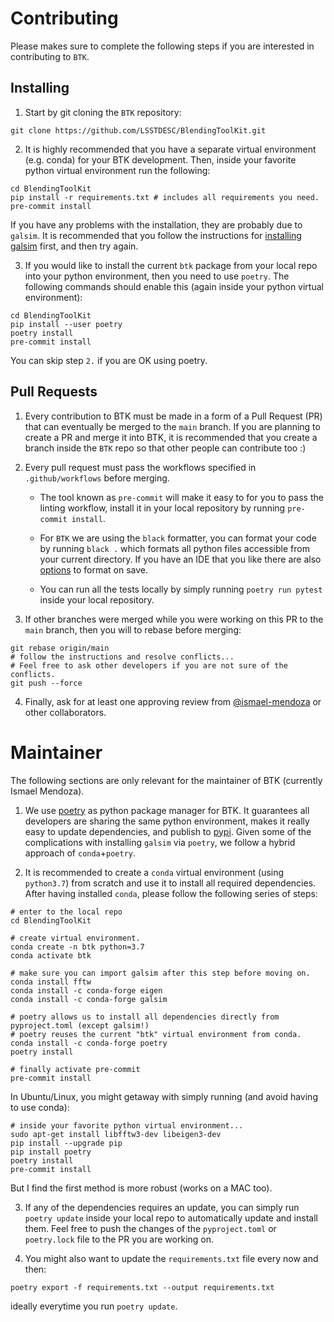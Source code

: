 # Contributing

Please makes sure to complete the following steps if you are interested in contributing to `BTK`.

## Installing

1. Start by git cloning the `BTK` repository:

```
git clone https://github.com/LSSTDESC/BlendingToolKit.git
```

2. It is highly recommended that you have a separate virtual environment (e.g. conda) for your BTK development. Then, inside your favorite python virtual environment run the following:

```
cd BlendingToolKit
pip install -r requirements.txt # includes all requirements you need.
pre-commit install
```

If you have any problems with the installation, they are probably due to `galsim`. It is recommended that you follow the instructions for [installing galsim](https://galsim-developers.github.io/GalSim/_build/html/install.html) first, and then try again.

3. If you would like to install the current `btk` package from your local repo into your python environment, then you need to use `poetry`. The following commands should enable this (again inside your python virtual environment):

```
cd BlendingToolKit
pip install --user poetry
poetry install
pre-commit install
```

You can skip step `2.` if you are OK using poetry.

## Pull Requests

1. Every contribution to BTK must be made in a form of a Pull Request (PR) that can eventually be merged to the `main` branch. If you are planning to create a PR and merge it into BTK, it is recommended that you create a branch inside the `BTK` repo so that other people can contribute too :)

2. Every pull request must pass the workflows specified in `.github/workflows` before merging.

    - The tool known as `pre-commit` will make it easy to for you to pass the linting workflow, install it in your local repository by running `pre-commit install`.

    - For `BTK` we are using the `black` formatter, you can format your code by running `black .` which formats all python files accessible from your current directory. If you have an IDE that you like there are also [options](https://black.readthedocs.io/en/stable/editor_integration.html) to format on save.

    - You can run all the tests locally by simply running `poetry run pytest` inside your local repository.

3. If other branches were merged while you were working on this PR to the `main` branch, then you will to rebase before merging:

```
git rebase origin/main
# follow the instructions and resolve conflicts...
# Feel free to ask other developers if you are not sure of the conflicts.
git push --force
```

4. Finally, ask for at least one approving review from [@ismael-mendoza](https://github.com/ismael-mendoza) or other collaborators.

# Maintainer

The following sections are only relevant for the maintainer of BTK (currently Ismael Mendoza).

1. We use [poetry](https://python-poetry.org) as python package manager for BTK. It guarantees all developers are sharing the same python environment, makes it really easy to update dependencies, and publish to [pypi](https://pypi.org). Given some of the complications with installing `galsim` via `poetry`, we follow a hybrid approach of `conda`+`poetry`.

2. It is recommended to create a `conda` virtual environment (using `python3.7`) from scratch and use it to install all required dependencies. After having installed `conda`, please follow the following series of steps:

```
# enter to the local repo
cd BlendingToolKit

# create virtual environment.
conda create -n btk python=3.7
conda activate btk

# make sure you can import galsim after this step before moving on.
conda install fftw
conda install -c conda-forge eigen
conda install -c conda-forge galsim

# poetry allows us to install all dependencies directly from pyproject.toml (except galsim!)
# poetry reuses the current "btk" virtual environment from conda.
conda install -c conda-forge poetry
poetry install

# finally activate pre-commit
pre-commit install
```

In Ubuntu/Linux, you might getaway with simply running (and avoid having to use conda):

```
# inside your favorite python virtual environment...
sudo apt-get install libfftw3-dev libeigen3-dev
pip install --upgrade pip
pip install poetry
poetry install
pre-commit install
```

But I find the first method is more robust (works on a MAC too).

3. If any of the dependencies requires an update, you can simply run `poetry update` inside your local repo to automatically update and install them. Feel free to push the changes of the `pyproject.toml` or `poetry.lock` file to the PR you are working on.

4. You might also want to update the `requirements.txt` file every now and then:

```
poetry export -f requirements.txt --output requirements.txt
```

ideally everytime you run `poetry update`.
